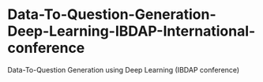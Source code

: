 # Data-To-Question-Generation-Deep-Learning-IBDAP-International-conference
Data-To-Question Generation using Deep Learning (IBDAP conference)
